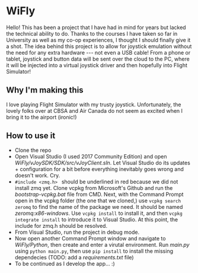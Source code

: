 # WiFly
Hello! This has been a project that I have had in mind for years but lacked the technical ability to do. Thanks to the courses I have taken so far in University as well as my co-op experiences, I thought I should finally give it a shot. The idea behind this project is to allow for joystick emulation without the need for any extra hardware --- not even a USB cable! From a phone or tablet, joystick and button data will be sent over the cloud to the PC, where it will be injected into a virtual joystick driver and then hopefully into Flight Simulator!

## Why I'm making this
I love playing Flight Simulator with my trusty joystick. Unfortunately, the lovely folks over at CBSA and Air Canada do not seem as excited when I bring it to the airport (ironic!)

## How to use it
* Clone the repo
* Open Visual Studio (I used 2017 Community Edition) and open *WiFly/vJoySDK/SDK/src/vJoyClient.sln*. Let Visual Studio do its updates + configuration for a bit before everything inevitably goes wrong and doesn't work. Cry.
* ```#include <zmq.h> ``` should be underlined in red because we did not install zmq yet. Clone vcpkg from Microsoft's Github and run the *bootstrap-vcpkg.bat* file from CMD. Next, with the Command Prompt open in the vcpkg folder (the one that we cloned,) use ```vcpkg search zeromq``` to find the name of the package we need. It should be named *zeromq:x86-windows*. Use ```vcpkg install``` to install it, and then ```vcpkg integrate install``` to introduce it to Visual Studio. At this point, the include for zmq.h should be resolved.
* From Visual Studio, run the project in debug mode.
* Now open another Command Prompt window and navigate to *WiFly/Python*, then create and enter a virutal environment. Run *main.py* using ```python main.py```, then use ```pip install``` to install the missing dependecies (TODO: add a *requirements.txt* file)
* To be continued as I develop the app... :)
